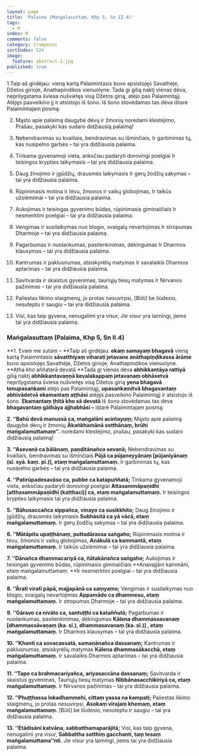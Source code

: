 ```yaml
---
layout: page
title: 'Palaima (Maṅgalasuttaṃ, Khp 5, Sn II.4)'
tags:
  - M
index: M
comments: false
category: trumpesni
sortIndex: 524
image:
  feature: abstract-2.jpg
published: true
---
```

1.Taip aš girdėjau: vieną kartą Palaimintasis buvo apsistojęs Savathėje, Džetos girioje, Anathapindikos vienuolyne. Tada gi gilią naktį vienas dėva, neprilygstama šviesa nušvietęs visą Džetos girią, atėjo pas Palaimintąjį. Atėjęs pasveikino jį ir atsistojo iš šono. Iš šono stovėdamas tas dėva ištarė Palaimintajam posmą:

2. Mąsto apie palaimą daugybė dėvų ir žmonių norėdami klestėjimo,
Prašau, pasakyki kas sudaro didžiausią palaimą!

3. Nebendravimas su kvailiais, bendravimas su išminčiais,
Ir garbinimas tų, kas nusipelno garbės – tai yra didžiausia palaima.

4. Tinkama gyvenamoji vieta, anksčiau padaryti dorovingi poelgiai
Ir teisingos krypties laikymasis – tai yra didžiausia palaima.

5. Daug žinojimo ir įgūdžių, drausmės laikymasis
Ir gerų žodžių sakymas – tai yra didžiausia palaima.

6. Rūpinimasis motina ir tėvu, žmonos ir vaikų globojimas,
Ir taikūs užsiėmimai – tai yra didžiausia palaima.

7. Aukojimas ir teisingas gyvenimo būdas, rūpinimasis giminaičiais
Ir nesmerktini poelgiai – tai yra didžiausia palaima.

8. Vengimas ir susilaikymas nuo blogio, svaigalų nevartojimas
Ir stropumas Dharmoje – tai yra didžiausia palaima.

9. Pagarbumas ir nuolankumas, pasitenkinimas, dėkingumas
Ir Dharmos klausymas – tai yra didžiausia palaima.

10. Kantrumas ir paklusnumas, atsiskyrėlių matymas
Ir savalaikis Dharmos aptarimas – tai yra didžiausia palaima.

11. Savitvarda ir skaistus gyvenimas, tauriųjų tiesų matymas
Ir Nirvanos pažinimas – tai yra didžiausia palaima.

12. Paliestas likimo staigmenų, jo protas nesuvirpsi,
[Būti] be liūdesio, nesuteptu ir saugiu – tai yra didžiausia palaima.

13. Visi, kas taip gyvena, nenugalimi yra visur,
Jie visur yra laimingi, jiems tai yra didžiausia palaima.

### Maṅgalasuttaṃ (Palaima, Khp 5, Sn II.4)

**1. Evaṃ me sutaṃ – **Taip aš girdėjau: **ekaṃ samayaṃ bhagavā** vieną kartą Palaimintasis **sāvatthiyaṃ viharati jetavane anāthapiṇḍikassa ārāme** buvo apsistojęs Savathėje, Džetos girioje, Anathapindikos vienuolyne. **Atha kho aññatarā devatā **Tada gi vienas dėva **abhikkantāya rattiyā** gilią naktį **abhikkantavaṇṇā kevalakappaṃ jetavanaṃ obhāsetvā** neprilygstama šviesa nušvietęs visą Džetos girią **yena bhagavā tenupasaṅkami** atėjo pas Palaimintąjį, **upasaṅkamitvā bhagavantaṃ abhivādetvā ekamantaṃ aṭṭhāsi** atėjęs pasveikino Palaimintąjį ir atsistojo iš šono. **Ekamantaṃ ṭhitā kho sā devatā** Iš šono stovėdamas tas dėva **bhagavantaṃ gāthāya ajjhabhāsi –** ištarė Palaimintajam posmą:

**2. ‘‘Bahū devā manussā ca, maṅgalāni acintayuṃ;** Mąsto apie palaimą daugybė dėvų ir žmonių
**Ākaṅkhamānā sotthānaṃ, brūhi maṅgalamuttamaṃ’’.** norėdami klestėjimo, prašau, pasakyki kas sudaro didžiausią palaimą!

**3. ‘‘Asevanā ca bālānaṃ, paṇḍitānañca sevanā;** Nebendravimas su kvailiais, bendravimas su išminčiais
**Pūjā ca pūjaneyyānaṃ [pūjanīyānaṃ (sī. syā. kaṃ. pi.)], etaṃ maṅgalamuttamaṃ.** Ir garbinimas tų, kas nusipelno garbės – tai yra didžiausia palaima.

**4. ‘‘Patirūpadesavāso ca, pubbe ca katapuññatā;** Tinkama gyvenamoji vieta, anksčiau padaryti dorovingi poelgiai
**Attasammāpaṇidhi [atthasammāpaṇīdhī (katthaci)] ca, etaṃ maṅgalamuttamaṃ.** Ir teisingos krypties laikymasis tai yra didžiausia palaima.

**5. ‘‘Bāhusaccañca sippañca, vinayo ca susikkhito;** Daug žinojimo ir įgūdžių, drausmės laikymasis
**Subhāsitā ca yā vācā, etaṃ maṅgalamuttamaṃ.** Ir gerų žodžių sakymas – tai yra didžiausia palaima.

**6. ‘‘Mātāpitu upaṭṭhānaṃ, puttadārassa saṅgaho;** Rūpinimasis motina ir tėvu, žmonos ir vaikų globojimas,
**Anākulā ca kammantā, etaṃ maṅgalamuttamaṃ.** Ir taikūs užsiėmimai – tai yra didžiausia palaima.

**7. ‘‘Dānañca dhammacariyā ca, ñātakānañca saṅgaho;** Aukojimas ir teisingas gyvenimo būdas, rūpinimasis giminaičiais
**Anavajjāni kammāni, etaṃ maṅgalamuttamaṃ. **Ir nesmerktini poelgiai – tai yra didžiausia palaima.

**8. ‘‘Āratī viratī pāpā, majjapānā ca saṃyamo;** Vengimas ir susilaikymas nuo blogio, svaigalų nevartojimas
**Appamādo ca dhammesu, etaṃ maṅgalamuttamaṃ.** Ir stropumas Dharmoje – tai yra didžiausia palaima.

**9. ‘‘Gāravo ca nivāto ca, santuṭṭhi ca kataññutā;** Pagarbumas ir nuolankumas, pasitenkinimas, dėkingumas
**Kālena dhammassavanaṃ [dhammassāvaṇaṃ (ka. sī.), dhammasavanaṃ (ka. sī.)] , etaṃ maṅgalamuttamaṃ.** Ir Dharmos klausymas – tai yra didžiausia palaima.

**10. ‘‘Khantī ca sovacassatā, samaṇānañca dassanaṃ;** Kantrumas ir paklusnumas, atsiskyrėlių matymas
**Kālena dhammasākacchā, etaṃ maṅgalamuttamaṃ.** Ir savalaikis Dharmos aptarimas – tai yra didžiausia palaima.

**11. ‘‘Tapo ca brahmacariyañca, ariyasaccāna dassanaṃ;** Savitvarda ir skaistus gyvenimas, Tauriųjų tiesų matymas
**Nibbānasacchikiriyā ca, etaṃ maṅgalamuttamaṃ.** Ir Nirvanos pažinimas – tai yra didžiausia palaima.

**12. ‘‘Phuṭṭhassa lokadhammehi, cittaṃ yassa na kampati;** Paliestas likimo staigmenų, jo protas nesuvirpsi,
**Asokaṃ virajaṃ khemaṃ, etaṃ maṅgalamuttamaṃ.** [Būti] be liūdesio, nesuteptu ir saugiu – tai yra didžiausia palaima.

**13. ‘‘Etādisāni katvāna, sabbatthamaparājitā;** Visi, kas taip gyvena, nenugalimi yra visur,
**Sabbattha sotthiṃ gacchanti, taṃ tesaṃ maṅgalamuttama’’nti.** Jie visur yra laimingi, jiems tai yra didžiausia palaima.
